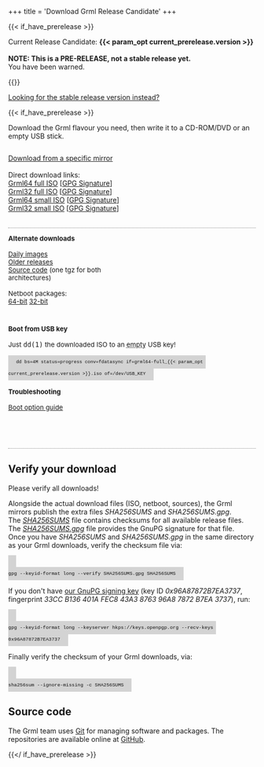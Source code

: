 +++
title = 'Download Grml Release Candidate'
+++

<style>
#contentbox {
    padding-left: 20px;
    padding-right: 20px;
}
.download_panel {
    float: left;
    width: 288px;
    margin-bottom: 2em;
    margin-top: 1em;
    font-size: 10pt;
}
.download_panel>div {
    margin-right: 20px;
}
#download_panel4 {
    width: auto;
}
.largebutton {
    width: 100%;
    background: #FFDA62;
    height: 90px;
    border: 1px solid gray;
    -moz-border-radius:3px;
    -webkit-border-radius:3px;
    -o-border-radius:3px;
    border-radius:3px;
    margin-bottom: 0.5em;
    font-size: 15pt;
    font-weight: bold;
    display: block;
    text-align: center;
    color: black;
    text-decoration: none;
}
.largebutton:hover {
    background: #FFA862;
}
.download_relinfo {
    font-size: 10pt;
    margin-top: 0.8em;
    }
.download_group {
    border-bottom: 1px dotted gray;
    overflow: auto;
}
.hide {
    display: none;
}
.keyboard {
    background-color: lightgrey;
    color: #111;
    font-family: "Ubuntu Mono", Consolas, Monaco, Courier, monospace;
    font-size: 70%;
    line-height: 1.5rem;
    padding: .5rem 1rem;
    text-align: left;
    text-shadow: none;
}

</style>

{{< if_have_prerelease >}}
<p>
    Current Release Candidate: <b>{{< param_opt current_prerelease.version >}}</b><br>
    <br>
    <b>NOTE: This is a PRE-RELEASE, not a stable release yet.</b><br>
    You have been warned.<br>
</p>
{{</ if_have_prerelease >}}

<a href="../">Looking for the stable release version instead?</a></p>

{{< if_have_prerelease >}}
<p>Download the Grml flavour you need, then write it to a CD-ROM/DVD or an empty USB stick.</p>

<div class="download_group" id="download_group1_noscript">
<div id="download_panel1_noscript">
<p>
  <a href="/download/mirrors/">Download from a specific mirror</a><br/>
  <br/>
  Direct download links:<br/>
  <a href="https://download.grml.org/devel/grml64-full_{{< param_opt current_prerelease.version >}}.iso">Grml64 full ISO</a> [<a href="https://download.grml.org/devel/grml64-full_{{< param_opt current_prerelease.version >}}.iso.asc">GPG Signature</a>]<br/>
  <a href="https://download.grml.org/devel/grml32-full_{{< param_opt current_prerelease.version >}}.iso">Grml32 full ISO</a> [<a href="https://download.grml.org/devel/grml32-full_{{< param_opt current_prerelease.version >}}.iso.asc">GPG Signature</a>]<br/>
  <a href="https://download.grml.org/devel/grml64-small_{{< param_opt current_prerelease.version >}}.iso">Grml64 small ISO</a> [<a href="https://download.grml.org/devel/grml64-small_{{< param_opt current_prerelease.version >}}.iso.asc">GPG Signature</a>]<br/>
  <a href="https://download.grml.org/devel/grml32-small_{{< param_opt current_prerelease.version >}}.iso">Grml32 small ISO</a> [<a href="https://download.grml.org/devel/grml32-small_{{< param_opt current_prerelease.version >}}.iso.asc">GPG Signature</a>]<br/>
  <br/>
</p>
</div>
</div>

<div class="download_group" id="download_group1" style="display:none;">
<form id="download_form" onsubmit="return false;">
<input type="hidden" name="version" value="{{< param_opt current_prerelease.version >}}"/>
<div class="download_panel" id="download_panel1">
<div>

  <h2>Options</h2>

  <input type="radio" id="flavour_full" name="flavour" value="full" checked />
  <label for="flavour_full">full (~900MB)</label>

  <input type="radio" id="flavour_small" name="flavour" value="small" />
  <label for="flavour_small">small (~495MB)</label>

  <br /><br />

  <input type="radio" id="arch_amd64" name="arch" value="amd64" checked />
  <label for="arch_amd64">64-bit PC (amd64)</label>

  <input type="radio" id="arch_i386" name="arch" value="i386" />
  <label for="arch_i386">32-bit PC (i686+)</label>

  <br />
  <br />
  <br />
  <br />
  <br />

  <div style="font-size: 14pt;">
    <p><a href="/changelogs/README-grml-{{< param_opt current_prerelease.version >}}/">Release Notes</a></p>
  </div>

</div>
</form>
</div>

<div class="download_panel" id="download_panel2">
<div>
    <a id="download_link_mirror" class="largebutton">Download Now</a><br />
    <a id="download_link_signature">Get GPG Signature</a><br />
    <a href="/download/mirrors/">Download from a specific mirror</a><br/>
</div>
</div>

<script>
function update_links() {
    var formData = new FormData(document.getElementById('download_form'));
    var current_version = formData.get('version');
    var arch = formData.get('arch');
    var flavour = formData.get('flavour');
    var product = 'grml';
    if (arch == 'amd64') product = 'grml64';
    if (arch == 'i386') product = 'grml32';
    var iso = product + '-' + flavour + '_' + current_version + '.iso';
    var mirror_url = "https://download.grml.org/devel/";
    document.getElementById('download_link_mirror').href = mirror_url + iso;
    document.getElementById('download_link_mirror').innerHTML = '<br />Download Now<div class="download_relinfo">' + product + '-' + flavour + ' ' + current_version + '</div>';
    document.getElementById('download_link_signature').href = mirror_url + iso + '.asc';
}

// hook update function
document.querySelectorAll('#download_form input').forEach(function (elem) {
  elem.onchange = update_links;
});
// force initial link href set
update_links();
document.getElementById('download_group1').style.display = '';
document.getElementById('download_group1_noscript').style.display = 'none';
</script>
</div>

<div class="download_group" id="download_group2">

<div class="download_panel" id="download_panel3">
<div>
  <b>Alternate downloads</b><br /><br />
  <a href="https://daily.grml.org/">Daily images</a><br />
  <a href="https://download.grml.org/">Older releases</a><br />
  <a href="https://download.grml.org/devel/grml_sources-{{< param_opt current_prerelease.version >}}.tar.gz">Source code</a> (one tgz for both architectures)<br />
  <br/>
  Netboot packages:<br/>
  <a href="https://download.grml.org/devel/grml_netboot_package_grml64-full_{{< param_opt current_prerelease.version >}}.tar">64-bit</a>
  <a href="https://download.grml.org/devel/grml_netboot_package_grml32-full_{{< param_opt current_prerelease.version >}}.tar">32-bit</a>
</div>
</div>

<div class="download_panel" id="download_panel4">
<div>
  <b>Boot from USB key</b><br />
  <br />
  Just <kbd>dd(1)</kbd> the downloaded ISO to an <abbr title="Any existing data will be overwritten by the dd command!">empty</abbr> USB key!<br /><br />
  <code class="keyboard">dd bs=4M status=progress conv=fdatasync if=grml64-full_{{< param_opt current_prerelease.version >}}.iso of=/dev/USB_KEY</code>
  <br /><br />
  <b>Troubleshooting</b><br /><br />
  <a href="https://git.grml.org/f/grml-live/templates/GRML/grml-cheatcodes.txt">Boot option guide</a>
  <br />
  <br />
  <br />
  <br />

</div>
</div>

</div>

<h2>Verify your download</h2>

<p>Please verify all downloads!</p>

<p>Alongside the actual download files (ISO, netboot, sources), the Grml mirrors publish the extra files <em>SHA256SUMS</em> and <em>SHA256SUMS.gpg</em>.<br />
The <em><a href="https://download.grml.org/devel/SHA256SUMS">SHA256SUMS</a></em> file contains checksums for all available release files.<br />
The <em><a href="https://download.grml.org/devel/SHA256SUMS.gpg">SHA256SUMS.gpg</a></em> file provides the GnuPG signature for that file.<br />
Once you have <em>SHA256SUMS</em> and <em>SHA256SUMS.gpg</em> in the same directory as your Grml downloads, verify the checksum file via:</p>

<code class="keyboard">
gpg --keyid-format long --verify SHA256SUMS.gpg SHA256SUMS
</code>

<p>If you don't have <a href="/download/gnupg-michael-prokop.txt">our GnuPG signing key</a>
(key ID <em>0x96A87872B7EA3737</em>, fingerprint <em>33CC B136 401A FEC8 43A3  8763 96A8 7872 B7EA 3737</em>), run:</p>

<code class="keyboard">
gpg --keyid-format long --keyserver hkps://keys.openpgp.org --recv-keys 0x96A87872B7EA3737
</code>

<p>Finally verify the checksum of your Grml downloads, via:</p>

<code class="keyboard">
sha256sum --ignore-missing -c SHA256SUMS
</code>

<h2>Source code</h2>

<p>The Grml team uses <a href="https://git-scm.com/">Git</a> for managing software and packages.
The repositories are available online at <a href="https://github.com/grml/">GitHub</a>.</p>

{{</ if_have_prerelease >}}

<div style="clear: both;"></div>
